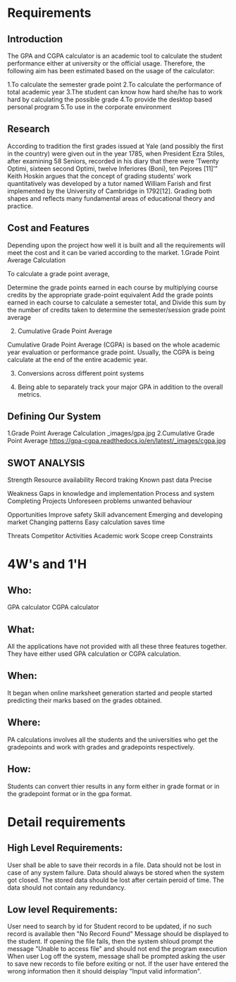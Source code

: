# Requirements
## Introduction
 The GPA and CGPA calculator is an academic tool to calculate the student performance either at university or the official usage. Therefore, the following aim has been estimated based on the usage of the calculator:

1.To calculate the semester grade point
2.To calculate the performance of total academic year
3.The student can know how hard she/he has to work hard by calculating the possible grade
4.To provide the desktop based personal program
5.To use in the corporate environment


## Research
According to tradition the first grades issued at Yale (and possibly the first in the country) were given out in the year 1785, when President Ezra Stiles, after examining 58 Seniors, recorded in his diary that there were ’Twenty Optimi, sixteen second Optimi, twelve Inferiores (Boni), ten Pejores [11]’” Keith Hoskin argues that the concept of grading students’ work quantitatively was developed by a tutor named William Farish and first implemented by the University of Cambridge in 1792[12]. Grading both shapes and reflects many fundamental areas of educational theory and practice.
## Cost and Features
Depending upon the project how well it is built and all the requirements will meet the cost and it can be varied according to the market.
1.Grade Point Average Calculation

To calculate a grade point average,

Determine the grade points earned in each course by multiplying course credits by the appropriate grade-point equivalent
Add the grade points earned in each course to calculate a semester total, and
Divide this sum by the number of credits taken to determine the semester/session grade point average

2. Cumulative Grade Point Average

Cumulative Grade Point Average (CGPA) is based on the whole academic year evaluation or performance grade point. Usually, the CGPA is being calculate at the end of the entire academic year.

3. Conversions across different point systems

4. Being able to separately track your major GPA in addition to the overall metrics.
## Defining Our System
1.Grade Point Average Calculation
_images/gpa.jpg
2.Cumulative Grade Point Average
https://gpa-cgpa.readthedocs.io/en/latest/_images/cgpa.jpg



    
## SWOT ANALYSIS
Strength
Resource availability
Record traking
Known past data
Precise

Weakness
Gaps in knowledge and implementation
Process and system
Completing Projects
Unforeseen problems
unwanted behaviour

Opportunities
Improve safety
Skill advancement
Emerging and developing market
Changing patterns
Easy calculation
saves time

Threats
Competitor Activities
Academic work
Scope creep
Constraints

# 4W&#39;s and 1&#39;H

## Who:
GPA calculator
CGPA calculator

## What:
All the applications have not provided with all these three features together. They have either used GPA calculation or CGPA calculation.



## When:
It began when online marksheet generation started and people started predicting their marks based on the grades obtained.


## Where:
PA calculations involves all the students and the universities who get the gradepoints and work with grades and gradepoints respectively.


## How:

Students can convert thier results in any form either in grade format or in the gradepoint format or in the gpa format.

# Detail requirements
## High Level Requirements:
User shall be able to save their records in a file.
Data should not be lost in case of any system failure.
Data should always be stored when the system got closed.
The stored data should be lost after certain peroid of time.
The data should not contain any redundancy. 


##  Low level Requirements:
User need to search by id for Student record to be updated, if no such record is available then "No Record Found" Message should be displayed to the student.
If opening the file fails, then the system shloud prompt the message "Unable to access file" and should not end the program execution
When user Log off the system, message shall be prompted asking the user to save new records to file before exiting or not.
If the user have entered the wrong information then it should deisplay "Input valid information".